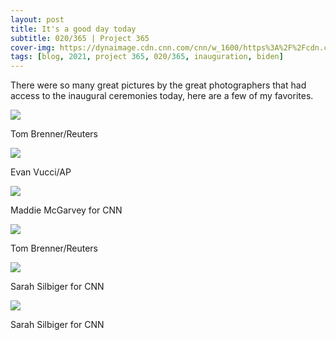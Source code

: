 ```yaml
---
layout: post
title: It's a good day today
subtitle: 020/365 | Project 365
cover-img: https://dynaimage.cdn.cnn.com/cnn/w_1600/https%3A%2F%2Fcdn.cnn.com%2Fcnnnext%2Fdam%2Fassets%2F210120110142-10-biden-inauguration-unf.jpg
tags: [blog, 2021, project 365, 020/365, inauguration, biden]
---
```

There were so many great pictures by the great photographers that had access to the inaugural ceremonies today, here are a few of my favorites.
<p class="post-img-wrap">
 <img src="https://dynaimage.cdn.cnn.com/cnn/w_1600/https%3A%2F%2Fcdn.cnn.com%2Fcnnnext%2Fdam%2Fassets%2F210120185346-71-biden-inauguration-unf.jpg">
 <div class="watermark">
   Tom Brenner/Reuters
 </div>
 <div class="clearfix"></div>
</p>
<p class="post-img-wrap">
 <img src="https://dynaimage.cdn.cnn.com/cnn/w_1600/https%3A%2F%2Fcdn.cnn.com%2Fcnnnext%2Fdam%2Fassets%2F210120160120-47-biden-inauguration-unf.jpg">
 <div class="watermark">
   Evan Vucci/AP
 </div>
 <div class="clearfix"></div>
</p>
<p class="post-img-wrap">
 <img src="https://dynaimage.cdn.cnn.com/cnn/w_1600/https%3A%2F%2Fcdn.cnn.com%2Fcnnnext%2Fdam%2Fassets%2F210120152122-40-biden-inauguration-unf-restricted.jpg">
 <div class="watermark">
   Maddie McGarvey for CNN
 </div>
</p>
<p class="post-img-wrap">
 <img src="https://dynaimage.cdn.cnn.com/cnn/w_1600/https%3A%2F%2Fcdn.cnn.com%2Fcnnnext%2Fdam%2Fassets%2F210120141203-31-biden-inauguration-unf.jpg">
 <div class="watermark">
   Tom Brenner/Reuters
 </div>
</p>
<p class="post-img-wrap">
 <img src="https://dynaimage.cdn.cnn.com/cnn/w_1600/https%3A%2F%2Fcdn.cnn.com%2Fcnnnext%2Fdam%2Fassets%2F210120132528-25-biden-inauguration-unf-restricted.jpg">
 <div class="watermark">
   Sarah Silbiger for CNN
 </div>
</p>
<p class="post-img-wrap">
 <img src="https://dynaimage.cdn.cnn.com/cnn/w_1600/https%3A%2F%2Fcdn.cnn.com%2Fcnnnext%2Fdam%2Fassets%2F210120132528-25-biden-inauguration-unf-restricted.jpg">
 <div class="watermark">
   Sarah Silbiger for CNN
 </div>
</p>
